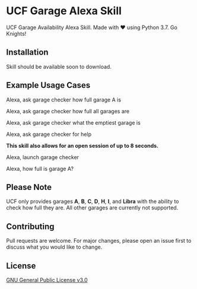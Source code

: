 # UCF Garage Alexa Skill

UCF Garage Availability Alexa Skill. Made with ❤️ using Python 3.7. Go Knights!

## Installation

Skill should be available soon to download.

## Example Usage Cases

Alexa, ask garage checker how full garage A is

Alexa, ask garage checker how full all garages are

Alexa, ask garage checker what the emptiest garage is

Alexa, ask garage checker for help

**This skill also allows for an open session of up to 8 seconds.**

Alexa, launch garage checker

Alexa, how full is garage A?


## Please Note
UCF only provides garages **A**, **B**, **C**, **D**, **H**, **I**, and **Libra** with the ability to check how full they are. All other garages are currently not supported.

## Contributing
Pull requests are welcome. For major changes, please open an issue first to discuss what you would like to change.

## License
[GNU General Public License v3.0](https://choosealicense.com/licenses/gpl-3.0/)
